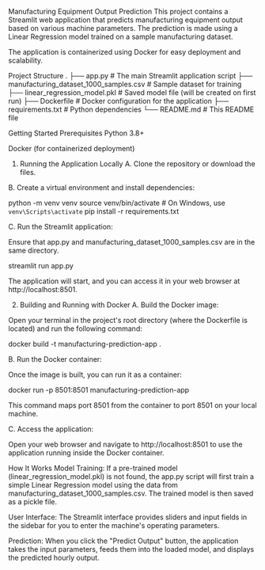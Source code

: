 Manufacturing Equipment Output Prediction
This project contains a Streamlit web application that predicts manufacturing equipment output based on various machine parameters. The prediction is made using a Linear Regression model trained on a sample manufacturing dataset.

The application is containerized using Docker for easy deployment and scalability.

Project Structure
.
├── app.py                      # The main Streamlit application script
├── manufacturing_dataset_1000_samples.csv # Sample dataset for training
├── linear_regression_model.pkl # Saved model file (will be created on first run)
├── Dockerfile                  # Docker configuration for the application
├── requirements.txt            # Python dependencies
└── README.md                   # This README file

Getting Started
Prerequisites
Python 3.8+

Docker (for containerized deployment)

1. Running the Application Locally
A. Clone the repository or download the files.

B. Create a virtual environment and install dependencies:

python -m venv venv
source venv/bin/activate  # On Windows, use `venv\Scripts\activate`
pip install -r requirements.txt

C. Run the Streamlit application:

Ensure that app.py and manufacturing_dataset_1000_samples.csv are in the same directory.

streamlit run app.py

The application will start, and you can access it in your web browser at http://localhost:8501.

2. Building and Running with Docker
A. Build the Docker image:

Open your terminal in the project's root directory (where the Dockerfile is located) and run the following command:

docker build -t manufacturing-prediction-app .

B. Run the Docker container:

Once the image is built, you can run it as a container:

docker run -p 8501:8501 manufacturing-prediction-app

This command maps port 8501 from the container to port 8501 on your local machine.

C. Access the application:

Open your web browser and navigate to http://localhost:8501 to use the application running inside the Docker container.

How It Works
Model Training: If a pre-trained model (linear_regression_model.pkl) is not found, the app.py script will first train a simple Linear Regression model using the data from manufacturing_dataset_1000_samples.csv. The trained model is then saved as a pickle file.

User Interface: The Streamlit interface provides sliders and input fields in the sidebar for you to enter the machine's operating parameters.

Prediction: When you click the "Predict Output" button, the application takes the input parameters, feeds them into the loaded model, and displays the predicted hourly output.